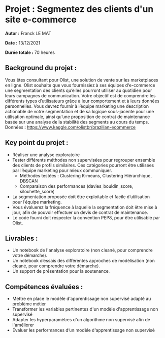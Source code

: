 # Projet : Segmentez des clients d'un site e-commerce

**Autor :** Franck LE MAT

**Date :** 13/12/2021

**Durée totale :** 70 heures

## Background du projet :
Vous êtes consultant pour Olist, une solution de vente sur les marketplaces en ligne.
Olist souhaite que vous fournissiez à ses équipes d'e-commerce une segmentation des clients qu’elles pourront utiliser au quotidien pour leurs campagnes de communication.
Votre objectif est de comprendre les différents types d’utilisateurs grâce à leur comportement et à leurs données personnelles.
Vous devrez fournir à l’équipe marketing une description actionable de votre segmentation et de sa logique sous-jacente pour une utilisation optimale, ainsi qu’une proposition de contrat de maintenance basée sur une analyse de la stabilité des segments au cours du temps.
Données : https://www.kaggle.com/olistbr/brazilian-ecommerce


## Key point du projet :
- Réaliser une analyse exploratoire
- Tester différents méthodes non supervisées pour regrouper ensemble des clients de profils similaires. Ces catégories pourront être utilisées par l’équipe marketing pour mieux communiquer.
    - Méthodes testées : Clustering K-means, Clustering Hiérarchique, DBSCAN
    - Comparaison des performances (davies_bouldin_score, silouhette_score)
- La segmentation proposée doit être exploitable et facile d’utilisation pour l’équipe marketing.
- Vous évaluerez la fréquence à laquelle la segmentation doit être mise à jour, afin de pouvoir effectuer un devis de contrat de maintenance.
- Le code fourni doit respecter la convention PEP8, pour être utilisable par Olist.


## Livrables :
- Un notebook de l'analyse exploratoire (non cleané, pour comprendre votre démarche).
- Un notebook d’essais des différentes approches de modélisation (non cleané, pour comprendre votre démarche).
- Un support de présentation pour la soutenance.


## Compétences évaluées :
- Mettre en place le modèle d'apprentissage non supervisé adapté au problème métier
- Transformer les variables pertinentes d'un modèle d'apprentissage non supervisé
- Adapter les hyperparamètres d'un algorithme non supervisé afin de l'améliorer
- Évaluer les performances d’un modèle d'apprentissage non supervisé

